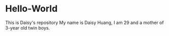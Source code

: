 # Hello-World
This is Daisy's repository
My name is Daisy Huang, I am 29 and a mother of 3-year old twin boys.
